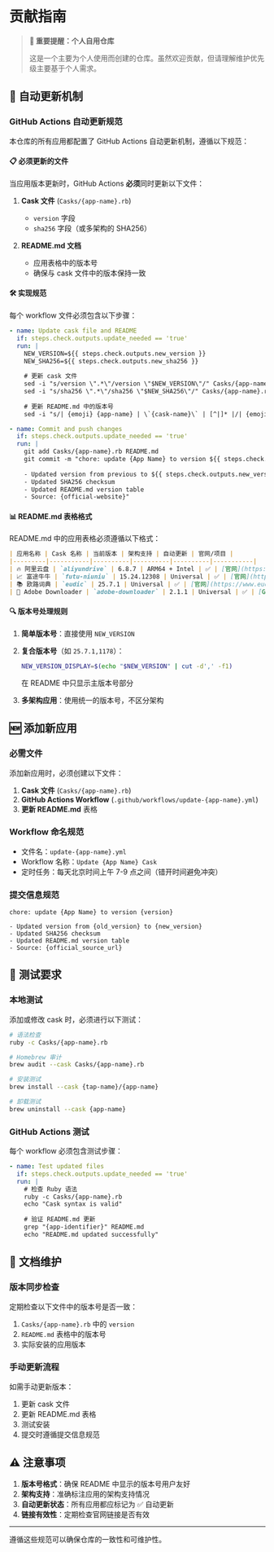 # 贡献指南

> **📝 重要提醒：个人自用仓库**
> 
> 这是一个主要为个人使用而创建的仓库。虽然欢迎贡献，但请理解维护优先级主要基于个人需求。

## 🔄 自动更新机制

### GitHub Actions 自动更新规范

本仓库的所有应用都配置了 GitHub Actions 自动更新机制，遵循以下规范：

#### 📋 必须更新的文件

当应用版本更新时，GitHub Actions **必须**同时更新以下文件：

1. **Cask 文件** (`Casks/{app-name}.rb`)
   - `version` 字段
   - `sha256` 字段（或多架构的 SHA256）

2. **README.md 文档**
   - 应用表格中的版本号
   - 确保与 cask 文件中的版本保持一致

#### 🛠️ 实现规范

每个 workflow 文件必须包含以下步骤：

```yaml
- name: Update cask file and README
  if: steps.check.outputs.update_needed == 'true'
  run: |
    NEW_VERSION=${{ steps.check.outputs.new_version }}
    NEW_SHA256=${{ steps.check.outputs.new_sha256 }}
    
    # 更新 cask 文件
    sed -i "s/version \".*\"/version \"$NEW_VERSION\"/" Casks/{app-name}.rb
    sed -i "s/sha256 \".*\"/sha256 \"$NEW_SHA256\"/" Casks/{app-name}.rb
    
    # 更新 README.md 中的版本号
    sed -i "s/| {emoji} {app-name} | \`{cask-name}\` | [^|]* |/| {emoji} {app-name} | \`{cask-name}\` | $NEW_VERSION |/" README.md

- name: Commit and push changes
  if: steps.check.outputs.update_needed == 'true'
  run: |
    git add Casks/{app-name}.rb README.md
    git commit -m "chore: update {App Name} to version ${{ steps.check.outputs.new_version }}
    
    - Updated version from previous to ${{ steps.check.outputs.new_version }}
    - Updated SHA256 checksum
    - Updated README.md version table
    - Source: {official-website}"
```

#### 📊 README.md 表格格式

README.md 中的应用表格必须遵循以下格式：

```markdown
| 应用名称 | Cask 名称 | 当前版本 | 架构支持 | 自动更新 | 官网/项目 |
|---------|-----------|----------|----------|----------|-----------|
| 🔥 阿里云盘 | `aliyundrive` | 6.8.7 | ARM64 + Intel | ✅ | [官网](https://www.aliyundrive.com/) |
| 📈 富途牛牛 | `futu-niuniu` | 15.24.12308 | Universal | ✅ | [官网](https://www.futunn.com/) |
| 📚 欧路词典 | `eudic` | 25.7.1 | Universal | ✅ | [官网](https://www.eudic.net/) |
| 🎨 Adobe Downloader | `adobe-downloader` | 2.1.1 | Universal | ✅ | [GitHub](https://github.com/X1a0He/Adobe-Downloader) |
```

#### 🔍 版本号处理规则

1. **简单版本号**：直接使用 `NEW_VERSION`
2. **复合版本号**（如 `25.7.1,1178`）：
   ```bash
   NEW_VERSION_DISPLAY=$(echo "$NEW_VERSION" | cut -d',' -f1)
   ```
   在 README 中只显示主版本号部分

3. **多架构应用**：使用统一的版本号，不区分架构

## 🆕 添加新应用

### 必需文件

添加新应用时，必须创建以下文件：

1. **Cask 文件** (`Casks/{app-name}.rb`)
2. **GitHub Actions Workflow** (`.github/workflows/update-{app-name}.yml`)
3. **更新 README.md** 表格

### Workflow 命名规范

- 文件名：`update-{app-name}.yml`
- Workflow 名称：`Update {App Name} Cask`
- 定时任务：每天北京时间上午 7-9 点之间（错开时间避免冲突）

### 提交信息规范

```
chore: update {App Name} to version {version}

- Updated version from {old_version} to {new_version}
- Updated SHA256 checksum
- Updated README.md version table
- Source: {official_source_url}
```

## 🧪 测试要求

### 本地测试

添加或修改 cask 时，必须进行以下测试：

```bash
# 语法检查
ruby -c Casks/{app-name}.rb

# Homebrew 审计
brew audit --cask Casks/{app-name}.rb

# 安装测试
brew install --cask {tap-name}/{app-name}

# 卸载测试
brew uninstall --cask {app-name}
```

### GitHub Actions 测试

每个 workflow 必须包含测试步骤：

```yaml
- name: Test updated files
  if: steps.check.outputs.update_needed == 'true'
  run: |
    # 检查 Ruby 语法
    ruby -c Casks/{app-name}.rb
    echo "Cask syntax is valid"
    
    # 验证 README.md 更新
    grep "{app-identifier}" README.md
    echo "README.md updated successfully"
```

## 📝 文档维护

### 版本同步检查

定期检查以下文件中的版本号是否一致：

1. `Casks/{app-name}.rb` 中的 `version`
2. `README.md` 表格中的版本号
3. 实际安装的应用版本

### 手动更新流程

如需手动更新版本：

1. 更新 cask 文件
2. 更新 README.md 表格
3. 测试安装
4. 提交时遵循提交信息规范

## ⚠️ 注意事项

1. **版本号格式**：确保 README 中显示的版本号用户友好
2. **架构支持**：准确标注应用的架构支持情况
3. **自动更新状态**：所有应用都应标记为 ✅ 自动更新
4. **链接有效性**：定期检查官网链接是否有效

---

遵循这些规范可以确保仓库的一致性和可维护性。
